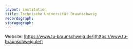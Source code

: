 ```yaml
---
layout: institution
title: Technische Universität Braunschweig
recordsgraph: 
storagegraph: 
---
```


Website: [https://www.tu-braunschweig.de/](https://www.tu-braunschweig.de/)
